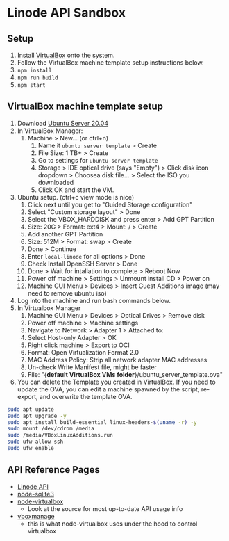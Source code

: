 # Linode API Sandbox

## Setup

1. Install [VirtualBox](https://www.virtualbox.org/wiki/Downloads) onto the system.
1. Follow the VirtualBox machine template setup instructions below.
1. `npm install`
1. `npm run build`
1. `npm start`

## VirtualBox machine template setup

1. Download [Ubuntu Server 20.04](https://ubuntu.com/download/server)
1. In VirtualBox Manager:
   1. Machine > New... (or ctrl+n)
      1. Name it `ubuntu server template` > Create
      1. File Size: 1 TB+ > Create
      1. Go to settings for `ubuntu server template`
      1. Storage > IDE optical drive (says "Empty") > Click disk icon dropdown > Choosea disk file... > Select the ISO you downloaded
      1. Click OK and start the VM.
1. Ubuntu setup. (ctrl+c view mode is nice)
   1. Click next until you get to "Guided Storage configuration"
   1. Select "Custom storage layout" > Done
   1. Select the VBOX_HARDDISK and press enter > Add GPT Partition
   1. Size: 20G > Format: ext4 > Mount: / > Create
   1. Add another GPT Partition
   1. Size: 512M > Format: swap > Create
   1. Done > Continue
   1. Enter `local-linode` for all options > Done
   1. Check Install OpenSSH Server > Done
   1. Done > Wait for intallation to complete > Reboot Now
   1. Power off machine > Settings > Unmount install CD > Power on
   1. Machine GUI Menu > Devices > Insert Guest Additions image (may need to remove ubuntu iso)
1. Log into the machine and run bash commands below.
1. In Virtualbox Manager
   1. Machine GUI Menu > Devices > Optical Drives > Remove disk
   1. Power off machine > Machine settings
   1. Navigate to Network > Adapter 1 > Attached to:
   1. Select Host-only Adapter > OK
   1. Right click machine > Export to OCI
   1. Format: Open Virtualization Format 2.0
   1. MAC Address Policy: Strip all network adapter MAC addresses
   1. Un-check Write Manifest file, might be faster
   1. File: "{**default VirtualBox VMs folder**}/ubuntu_server_template.ova"
1. You can delete the Template you created in VirtualBox. If you need to update the OVA, you can edit a machine spawned by the script, re-export, and overwrite the template OVA.

```bash
sudo apt update
sudo apt upgrade -y
sudo apt install build-essential linux-headers-$(uname -r) -y
sudo mount /dev/cdrom /media
sudo /media/VBoxLinuxAdditions.run
sudo ufw allow ssh
sudo ufw enable
```

## API Reference Pages

- [Linode API](https://www.linode.com/docs/api/)
- [node-sqlite3](https://github.com/mapbox/node-sqlite3/wiki/API)
- [node-virtualbox](https://github.com/Node-Virtualization/node-virtualbox)
  - Look at the source for most up-to-date API usage info
- [vboxmanage](https://www.virtualbox.org/manual/ch08.html)
  - this is what node-virtualbox uses under the hood to control virtualbox
